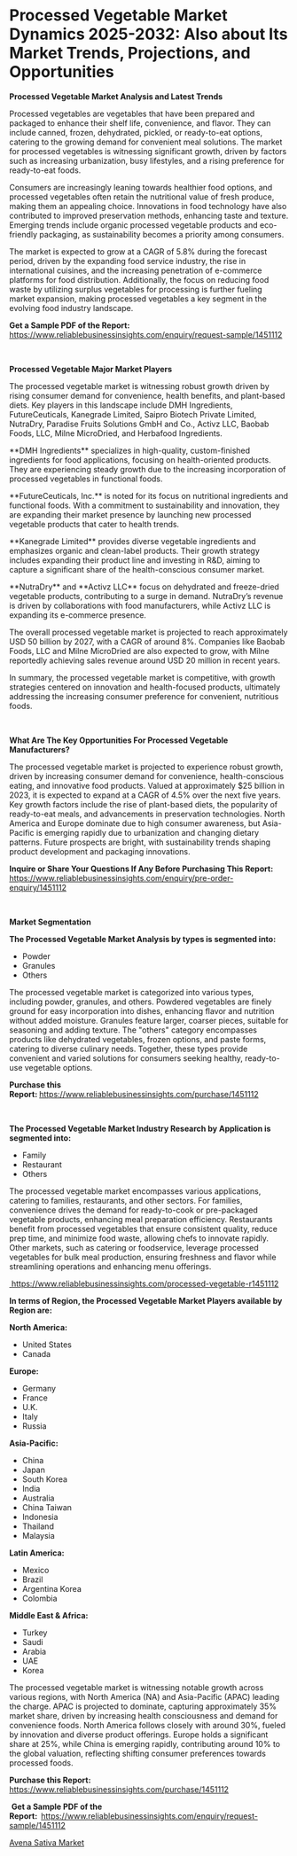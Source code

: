 <p><h1>Processed Vegetable Market Dynamics 2025-2032: Also about Its Market Trends, Projections, and Opportunities</h1></p><p><strong>Processed Vegetable Market Analysis and Latest Trends</strong></p>
<p><p>Processed vegetables are vegetables that have been prepared and packaged to enhance their shelf life, convenience, and flavor. They can include canned, frozen, dehydrated, pickled, or ready-to-eat options, catering to the growing demand for convenient meal solutions. The market for processed vegetables is witnessing significant growth, driven by factors such as increasing urbanization, busy lifestyles, and a rising preference for ready-to-eat foods.</p><p>Consumers are increasingly leaning towards healthier food options, and processed vegetables often retain the nutritional value of fresh produce, making them an appealing choice. Innovations in food technology have also contributed to improved preservation methods, enhancing taste and texture. Emerging trends include organic processed vegetable products and eco-friendly packaging, as sustainability becomes a priority among consumers.</p><p>The market is expected to grow at a CAGR of 5.8% during the forecast period, driven by the expanding food service industry, the rise in international cuisines, and the increasing penetration of e-commerce platforms for food distribution. Additionally, the focus on reducing food waste by utilizing surplus vegetables for processing is further fueling market expansion, making processed vegetables a key segment in the evolving food industry landscape.</p></p>
<p><strong>Get a Sample PDF of the Report:&nbsp;</strong> <a href="https://www.reliablebusinessinsights.com/enquiry/request-sample/1451112?utm_campaign=3499&utm_medium=2&utm_source=Github&utm_content=ia&utm_term=07042025&utm_id=processed-vegetable">https://www.reliablebusinessinsights.com/enquiry/request-sample/1451112</a></p>
<p>&nbsp;</p>
<p><strong>Processed Vegetable Major Market Players</strong></p>
<p><p>The processed vegetable market is witnessing robust growth driven by rising consumer demand for convenience, health benefits, and plant-based diets. Key players in this landscape include DMH Ingredients, FutureCeuticals, Kanegrade Limited, Saipro Biotech Private Limited, NutraDry, Paradise Fruits Solutions GmbH and Co., Activz LLC, Baobab Foods, LLC, Milne MicroDried, and Herbafood Ingredients.</p><p>**DMH Ingredients** specializes in high-quality, custom-finished ingredients for food applications, focusing on health-oriented products. They are experiencing steady growth due to the increasing incorporation of processed vegetables in functional foods.</p><p>**FutureCeuticals, Inc.** is noted for its focus on nutritional ingredients and functional foods. With a commitment to sustainability and innovation, they are expanding their market presence by launching new processed vegetable products that cater to health trends.</p><p>**Kanegrade Limited** provides diverse vegetable ingredients and emphasizes organic and clean-label products. Their growth strategy includes expanding their product line and investing in R&D, aiming to capture a significant share of the health-conscious consumer market.</p><p>**NutraDry** and **Activz LLC** focus on dehydrated and freeze-dried vegetable products, contributing to a surge in demand. NutraDry’s revenue is driven by collaborations with food manufacturers, while Activz LLC is expanding its e-commerce presence.</p><p>The overall processed vegetable market is projected to reach approximately USD 50 billion by 2027, with a CAGR of around 8%. Companies like Baobab Foods, LLC and Milne MicroDried are also expected to grow, with Milne reportedly achieving sales revenue around USD 20 million in recent years.</p><p>In summary, the processed vegetable market is competitive, with growth strategies centered on innovation and health-focused products, ultimately addressing the increasing consumer preference for convenient, nutritious foods.</p></p>
<p>&nbsp;</p>
<p><strong>What Are The Key Opportunities For Processed Vegetable Manufacturers?</strong></p>
<p><p>The processed vegetable market is projected to experience robust growth, driven by increasing consumer demand for convenience, health-conscious eating, and innovative food products. Valued at approximately $25 billion in 2023, it is expected to expand at a CAGR of 4.5% over the next five years. Key growth factors include the rise of plant-based diets, the popularity of ready-to-eat meals, and advancements in preservation technologies. North America and Europe dominate due to high consumer awareness, but Asia-Pacific is emerging rapidly due to urbanization and changing dietary patterns. Future prospects are bright, with sustainability trends shaping product development and packaging innovations.</p></p>
<p><strong>Inquire or Share Your Questions If Any Before Purchasing This Report:</strong> <a href="https://www.reliablebusinessinsights.com/enquiry/pre-order-enquiry/1451112?utm_campaign=3499&utm_medium=2&utm_source=Github&utm_content=ia&utm_term=07042025&utm_id=processed-vegetable">https://www.reliablebusinessinsights.com/enquiry/pre-order-enquiry/1451112</a></p>
<p>&nbsp;</p>
<p><strong>Market Segmentation</strong></p>
<p><strong>The Processed Vegetable Market Analysis by types is segmented into:</strong></p>
<p><ul><li>Powder</li><li>Granules</li><li>Others</li></ul></p>
<p><p>The processed vegetable market is categorized into various types, including powder, granules, and others. Powdered vegetables are finely ground for easy incorporation into dishes, enhancing flavor and nutrition without added moisture. Granules feature larger, coarser pieces, suitable for seasoning and adding texture. The "others" category encompasses products like dehydrated vegetables, frozen options, and paste forms, catering to diverse culinary needs. Together, these types provide convenient and varied solutions for consumers seeking healthy, ready-to-use vegetable options.</p></p>
<p><strong>Purchase this Report:&nbsp;</strong><a href="https://www.reliablebusinessinsights.com/purchase/1451112?utm_campaign=3499&utm_medium=2&utm_source=Github&utm_content=ia&utm_term=07042025&utm_id=processed-vegetable">https://www.reliablebusinessinsights.com/purchase/1451112</a></p>
<p>&nbsp;</p>
<p><strong>The Processed Vegetable Market Industry Research by Application is segmented into:</strong></p>
<p><ul><li>Family</li><li>Restaurant</li><li>Others</li></ul></p>
<p><p>The processed vegetable market encompasses various applications, catering to families, restaurants, and other sectors. For families, convenience drives the demand for ready-to-cook or pre-packaged vegetable products, enhancing meal preparation efficiency. Restaurants benefit from processed vegetables that ensure consistent quality, reduce prep time, and minimize food waste, allowing chefs to innovate rapidly. Other markets, such as catering or foodservice, leverage processed vegetables for bulk meal production, ensuring freshness and flavor while streamlining operations and enhancing menu offerings.</p></p>
<p><a href="https://www.reliablebusinessinsights.com/processed-vegetable-r1451112?utm_campaign=3499&utm_medium=2&utm_source=Github&utm_content=ia&utm_term=07042025&utm_id=processed-vegetable">&nbsp;https://www.reliablebusinessinsights.com/processed-vegetable-r1451112</a></p>
<p><strong>In terms of Region, the Processed Vegetable Market Players available by Region are:</strong></p>
<p>
    <p> <strong> North America: </strong>
        <ul>
            <li>United States</li>
            <li>Canada</li>
        </ul>
        </p> 
    <p> <strong> Europe: </strong>
        <ul>
            <li>Germany</li>
            <li>France</li>
            <li>U.K.</li>
            <li>Italy</li>
            <li>Russia</li>
        </ul>
        </p> 
    <p> <strong> Asia-Pacific: </strong>
        <ul>
            <li>China</li>
            <li>Japan</li>
            <li>South Korea</li>
            <li>India</li>
            <li>Australia</li>
            <li>China Taiwan</li>
            <li>Indonesia</li>
            <li>Thailand</li>
            <li>Malaysia</li>
        </ul>
        </p> 
    <p> <strong> Latin America: </strong>
        <ul>
            <li>Mexico</li>
            <li>Brazil</li>
            <li>Argentina Korea</li>
            <li>Colombia</li>
        </ul>
        </p> 
    <p> <strong> Middle East & Africa: </strong>
        <ul>
            <li>Turkey</li>
            <li>Saudi</li>
            <li>Arabia</li>
            <li>UAE</li>
            <li>Korea</li>
        </ul>
    </p>
    </p>
<p><p>The processed vegetable market is witnessing notable growth across various regions, with North America (NA) and Asia-Pacific (APAC) leading the charge. APAC is projected to dominate, capturing approximately 35% market share, driven by increasing health consciousness and demand for convenience foods. North America follows closely with around 30%, fueled by innovation and diverse product offerings. Europe holds a significant share at 25%, while China is emerging rapidly, contributing around 10% to the global valuation, reflecting shifting consumer preferences towards processed foods.</p></p>
<p><strong>Purchase this Report: </strong><a href="https://www.reliablebusinessinsights.com/purchase/1451112?utm_campaign=3499&utm_medium=2&utm_source=Github&utm_content=ia&utm_term=07042025&utm_id=processed-vegetable">https://www.reliablebusinessinsights.com/purchase/1451112</a></p>
<p>&nbsp;<strong>Get a Sample PDF of the Report:&nbsp;&nbsp;</strong><a href="https://www.reliablebusinessinsights.com/enquiry/request-sample/1451112?utm_campaign=3499&utm_medium=2&utm_source=Github&utm_content=ia&utm_term=07042025&utm_id=processed-vegetable">https://www.reliablebusinessinsights.com/enquiry/request-sample/1451112</a></p>
<p><strong></strong></p>
<p><p><a href="https://github.com/cobinaydin13/Market-Research-Report-List-1/blob/main/avena-sativa-market.md?utm_campaign=3499&utm_medium=2&utm_source=Github&utm_content=ia&utm_term=07042025&utm_id=processed-vegetable">Avena Sativa Market</a></p></p>